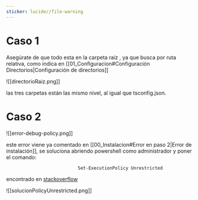 ```yaml
---
sticker: lucide//file-warning
---
```


# Caso 1

Asegúrate de que todo esta en la carpeta raíz , ya que busca por ruta relativa, como indica en [[01_Configuracion#Configuración Directorios|Configuración de directorios]] 



![[directorioRaiz.png]]

las tres carpetas están las mismo nivel, al igual que tsconfig.json.


# Caso 2

![[error-debug-policy.png]]


este error viene ya comentado en [[00_Instalacion#Error en paso 2|Error de instalación]], se soluciona abriendo powershell como administrador y poner el comando:  

`                            Set-ExecutionPolicy Unrestricted                               `

encontrado en [stackoverflow](https://es.stackoverflow.com/questions/321611/problema-con-scripts-en-visual-studio-code)

![[solucionPolicyUnrestricted.png]]